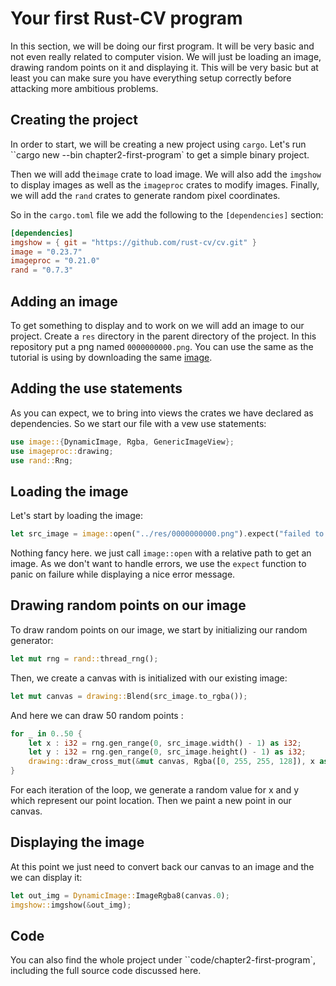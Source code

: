 # Your first Rust-CV program

In this section, we will be doing our first program. It will be very basic and not even really related to computer vision. We will just be loading an image, drawing random points on it and displaying it. This will be very basic but at least you can make sure you have everything setup correctly before attacking more ambitious problems.

## Creating the project

In order to start, we will be creating a new project using `cargo`. Let's run ``cargo new --bin chapter2-first-program` to get a simple binary project.

Then we will add the`image` crate to load image. We will also add the `imgshow` to display images as well as the `imageproc` crates to modify images. Finally, we will add the ``rand`` crates to generate random pixel coordinates.

So in the `cargo.toml` file we add the following to the `[dependencies]` section:
```toml
[dependencies]
imgshow = { git = "https://github.com/rust-cv/cv.git" }
image = "0.23.7"
imageproc = "0.21.0"
rand = "0.7.3"
```

## Adding an image

To get something to display and to work on we will add an image to our project. Create a `res` directory in the parent directory of the project. In this repository put a png named `0000000000.png`. You can use the same as the tutorial is using by downloading the same [image](https://raw.githubusercontent.com/rust-cv/cv/c7540dccf45af310c7f7dfa12ac31a2b04b26224/akaze/res/0000000000.png).

## Adding the use statements

As you can expect, we to bring into views the crates we have declared as dependencies. So we start our file with a vew use statements:
```rs
use image::{DynamicImage, Rgba, GenericImageView};
use imageproc::drawing;
use rand::Rng;
```

## Loading the image

Let's start by loading the image:
```rs
let src_image = image::open("../res/0000000000.png").expect("failed to open image file");
```

Nothing fancy here. we just call `image::open` with a relative path to get an image. As we don't want to handle errors, we use the `expect` function to panic on failure while displaying a nice error message.

## Drawing random points on our image

To draw random points on our image, we start by initializing our random generator:

```rs
let mut rng = rand::thread_rng();
```

Then, we create a canvas with is initialized with our existing image:
```rs
let mut canvas = drawing::Blend(src_image.to_rgba());
```
And here we can draw 50 random points :
```rs
for _ in 0..50 {
    let x : i32 = rng.gen_range(0, src_image.width() - 1) as i32;
    let y : i32 = rng.gen_range(0, src_image.height() - 1) as i32;
    drawing::draw_cross_mut(&mut canvas, Rgba([0, 255, 255, 128]), x as i32, y as i32);
}
```
For each iteration of the loop, we generate a random value for x and y which represent our point location. Then we paint a new point in our canvas.

## Displaying the image

At this point we just need to convert back our canvas to an image and the we can display it:

```rs
let out_img = DynamicImage::ImageRgba8(canvas.0);
imgshow::imgshow(&out_img);
```

## Code

You can also find the whole project under ``code/chapter2-first-program`, including the full source code discussed here.